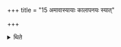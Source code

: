 +++
title = "15 अमावास्यायाः कालापनयः स्यात्"

+++

<details><summary>थिते</summary>

अमावास्यायाः कालापनयः स्यात् १५
</details>
